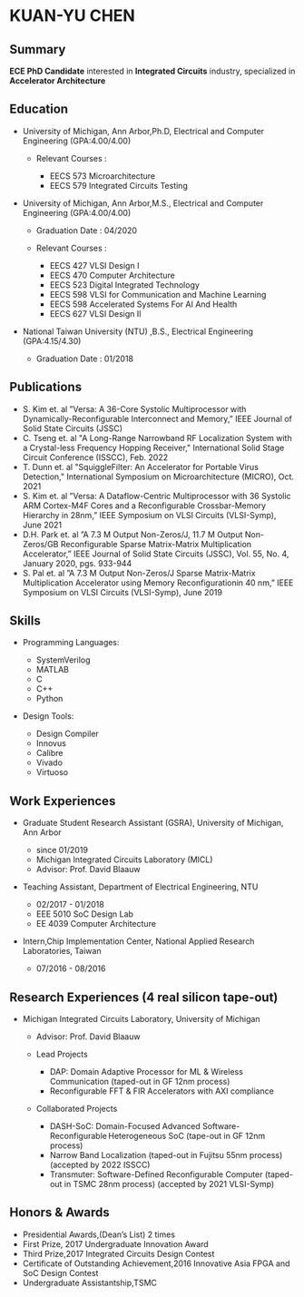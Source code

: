 # KUAN-YU CHEN

## Summary
**ECE PhD Candidate** interested in **Integrated Circuits** industry, specialized in **Accelerator Architecture** 


## Education
* University of Michigan, Ann Arbor,Ph.D, Electrical and Computer Engineering (GPA:4.00/4.00)
    * Relevant Courses :  
    
       * EECS 573 Microarchitecture
       * EECS 579 Integrated Circuits Testing 
    
* University of Michigan, Ann Arbor,M.S., Electrical and Computer Engineering (GPA:4.00/4.00)
  * Graduation Date : 04/2020
  * Relevant Courses : 
  
    * EECS 427 VLSI Design I
    * EECS 470 Computer Architecture
    * EECS 523 Digital Integrated Technology
    * EECS 598 VLSI for Communication and Machine Learning
    * EECS 598 Accelerated Systems For AI And Health
    * EECS 627 VLSI Design II
* National Taiwan University (NTU) ,B.S., Electrical Engineering (GPA:4.15/4.30)
  * Graduation Date : 01/2018


## Publications
* S. Kim et. al ”Versa: A 36-Core Systolic Multiprocessor with Dynamically-Reconfigurable Interconnect and Memory,” IEEE Journal of Solid State Circuits (JSSC)
* C. Tseng et. al "A Long-Range Narrowband RF Localization System with a Crystal-less Frequency Hopping Receiver," International Solid Stage Circuit Conference (ISSCC), Feb. 2022
* T. Dunn et. al "SquiggleFilter: An Accelerator for Portable Virus Detection," International Symposium on Microarchitecture (MICRO), Oct. 2021
* S. Kim et. al ”Versa:  A Dataflow-Centric Multiprocessor with 36 Systolic ARM Cortex-M4F Cores and a Reconfigurable Crossbar-Memory Hierarchy in 28nm,” IEEE Symposium on VLSI Circuits (VLSI-Symp), June 2021
* D.H. Park et. al ”A 7.3 M Output Non-Zeros/J, 11.7 M Output Non-Zeros/GB Reconfigurable Sparse Matrix-Matrix Multiplication Accelerator,” IEEE Journal of Solid State Circuits (JSSC), Vol.  55, No.  4, January 2020, pgs.  933-944
* S. Pal et. al ”A 7.3 M Output Non-Zeros/J Sparse Matrix-Matrix Multiplication Accelerator using Memory Reconfigurationin 40 nm,” IEEE Symposium on VLSI Circuits (VLSI-Symp), June 2019

## Skills

* Programming Languages: 
  
  * SystemVerilog
  * MATLAB
  * C
  * C++
  * Python
* Design Tools:
  
  * Design Compiler
  * Innovus
  * Calibre
  * Vivado
  * Virtuoso

## Work Experiences

* Graduate Student Research Assistant (GSRA), University of Michigan, Ann Arbor 
  * since 01/2019
  * Michigan Integrated Circuits Laboratory (MICL) 
  * Advisor:  Prof.  David Blaauw

* Teaching Assistant, Department of Electrical Engineering, NTU 
  * 02/2017 - 01/2018
  * EEE 5010 SoC Design Lab
  * EE 4039 Computer Architecture

* Intern,Chip Implementation Center, National Applied Research Laboratories, Taiwan
  * 07/2016 - 08/2016


## Research Experiences (4 real silicon tape-out)

* Michigan Integrated Circuits Laboratory, University of Michigan 
  * Advisor:  Prof.  David Blaauw
  * Lead Projects
    * DAP: Domain Adaptive Processor for ML & Wireless Communication (taped-out in GF 12nm process) 
    * Reconfigurable FFT & FIR Accelerators with AXI compliance
    
  * Collaborated Projects
    * DASH-SoC: Domain-Focused Advanced Software-Reconfigurable Heterogeneous SoC (tape-out in GF 12nm process)  
    * Narrow Band Localization (taped-out in Fujitsu 55nm process) (accepted by 2022 ISSCC)
    * Transmuter: Software-Defined Reconfigurable Computer (taped-out in TSMC 28nm process) (accepted by 2021 VLSI-Symp)
    
    
    


## Honors & Awards

* Presidential Awards,(Dean’s List) 2 times
* First Prize, 2017 Undergraduate Innovation Award
* Third Prize,2017 Integrated Circuits Design Contest
* Certificate of Outstanding Achievement,2016 Innovative Asia FPGA and SoC Design Contest
* Undergraduate Assistantship,TSMC 
